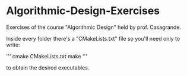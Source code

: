 # Algorithmic-Design-Exercises
Exercises of the course "Algorithmic Design" held by prof. Casagrande. 

Inside every folder there's a "CMakeLists.txt" file so you'll need only to write:

'''
cmake CMakeLists.txt
make
'''

to obtain the desired executables.
